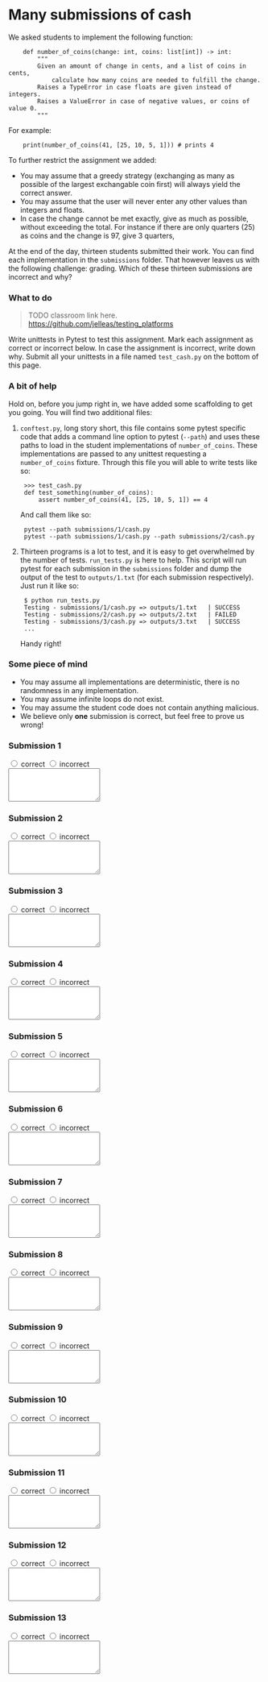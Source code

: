 # Many submissions of cash

We asked students to implement the following function:


        def number_of_coins(change: int, coins: list[int]) -> int:
            """
            Given an amount of change in cents, and a list of coins in cents,
                calculate how many coins are needed to fulfill the change.
            Raises a TypeError in case floats are given instead of integers.
            Raises a ValueError in case of negative values, or coins of value 0.
            """


For example:


        print(number_of_coins(41, [25, 10, 5, 1])) # prints 4



To further restrict the assignment we added:

* You may assume that a greedy strategy (exchanging as many as possible of the largest exchangable coin first) will always yield the correct answer.
* You may assume that the user will never enter any other values than integers and floats.
* In case the change cannot be met exactly, give as much as possible, without exceeding the total. For instance if there are only quarters (25) as coins and the change is 97, give 3 quarters,

At the end of the day, thirteen students submitted their work. You can find each implementation in the `submissions` folder. That however leaves us with the following challenge: grading. Which of these thirteen submissions are incorrect and why?


### What to do

> TODO classroom link here. <https://github.com/jelleas/testing_platforms>

Write unittests in Pytest to test this assignment. Mark each assignment as correct or incorrect below. In case the assignment is incorrect, write down why. Submit all your unittests in a file named `test_cash.py` on the bottom of this page. 


### A bit of help

Hold on, before you jump right in, we have added some scaffolding to get you going. You will find two additional files:

1. `conftest.py`, long story short, this file contains some pytest specific code that adds a command line option to pytest (`--path`) and uses these paths to load in the student implementations of `number_of_coins`. These implementations are passed to any unittest requesting a `number_of_coins` fixture. Through this file you will able to write tests like so:


        >>> test_cash.py
        def test_something(number_of_coins):
            assert number_of_coins(41, [25, 10, 5, 1]) == 4


    And call them like so:

        pytest --path submissions/1/cash.py
        pytest --path submissions/1/cash.py --path submissions/2/cash.py

2. Thirteen programs is a lot to test, and it is easy to get overwhelmed by the number of tests. `run_tests.py` is here to help. This script will run pytest for each submission in the `submissions` folder and dump the output of the test to `outputs/1.txt` (for each submission respectively). Just run it like so:

    
        $ python run_tests.py
        Testing - submissions/1/cash.py => outputs/1.txt   | SUCCESS
        Testing - submissions/2/cash.py => outputs/2.txt   | FAILED
        Testing - submissions/3/cash.py => outputs/3.txt   | SUCCESS
        ...
        
    
    Handy right!


### Some piece of mind

* You may assume all implementations are deterministic, there is no randomness in any implementation.
* You may assume infinite loops do not exist.
* You may assume the student code does not contain anything malicious.
* We believe only **one** submission is correct, but feel free to prove us wrong!


### Submission 1
    
<input type="radio" name="form[correct1]" value="correct" required>
<label for="correct1">correct</label>
<input type="radio" name="form[correct1]" value="incorrect" required>
<label for="correct1">incorrect</label><br/>
<textarea name="form[explanation1]" rows="4" required> </textarea>

### Submission 2
    
<input type="radio" name="form[correct2]" value="correct" required>
<label for="correct2">correct</label>
<input type="radio" name="form[correct2]" value="incorrect" required>
<label for="correct2">incorrect</label><br/>
<textarea name="form[explanation2]" rows="4" required> </textarea>

### Submission 3
    
<input type="radio" name="form[correct3]" value="correct" required>
<label for="correct3">correct</label>
<input type="radio" name="form[correct3]" value="incorrect" required>
<label for="correct3">incorrect</label><br/>
<textarea name="form[explanation3]" rows="4" required> </textarea>

### Submission 4
    
<input type="radio" name="form[correct4]" value="correct" required>
<label for="correct4">correct</label>
<input type="radio" name="form[correct4]" value="incorrect" required>
<label for="correct4">incorrect</label><br/>
<textarea name="form[explanation4]" rows="4" required> </textarea>

### Submission 5
    
<input type="radio" name="form[correct5]" value="correct" required>
<label for="correct5">correct</label>
<input type="radio" name="form[correct5]" value="incorrect" required>
<label for="correct5">incorrect</label><br/>
<textarea name="form[explanation5]" rows="4" required> </textarea>

### Submission 6
    
<input type="radio" name="form[correct6]" value="correct" required>
<label for="correct6">correct</label>
<input type="radio" name="form[correct6]" value="incorrect" required>
<label for="correct6">incorrect</label><br/>
<textarea name="form[explanation6]" rows="4" required> </textarea>

### Submission 7
    
<input type="radio" name="form[correct7]" value="correct" required>
<label for="correct7">correct</label>
<input type="radio" name="form[correct7]" value="incorrect" required>
<label for="correct7">incorrect</label><br/>
<textarea name="form[explanation7]" rows="4" required> </textarea>

### Submission 8
    
<input type="radio" name="form[correct8]" value="correct" required>
<label for="correct8">correct</label>
<input type="radio" name="form[correct8]" value="incorrect" required>
<label for="correct8">incorrect</label><br/>
<textarea name="form[explanation8]" rows="4" required> </textarea>

### Submission 9
    
<input type="radio" name="form[correct9]" value="correct" required>
<label for="correct9">correct</label>
<input type="radio" name="form[correct9]" value="incorrect" required>
<label for="correct9">incorrect</label><br/>
<textarea name="form[explanation9]" rows="4" required> </textarea>

### Submission 10
    
<input type="radio" name="form[correct10]" value="correct" required>
<label for="correct10">correct</label>
<input type="radio" name="form[correct10]" value="incorrect" required>
<label for="correct10">incorrect</label><br/>
<textarea name="form[explanation10]" rows="4" required> </textarea>

### Submission 11
    
<input type="radio" name="form[correct11]" value="correct" required>
<label for="correct11">correct</label>
<input type="radio" name="form[correct11]" value="incorrect" required>
<label for="correct11">incorrect</label><br/>
<textarea name="form[explanation11]" rows="4" required> </textarea>

### Submission 12
    
<input type="radio" name="form[correct12]" value="correct" required>
<label for="correct12">correct</label>
<input type="radio" name="form[correct12]" value="incorrect" required>
<label for="correct12">incorrect</label><br/>
<textarea name="form[explanation12]" rows="4" required> </textarea>

### Submission 13
    
<input type="radio" name="form[correct13]" value="correct" required>
<label for="correct13">correct</label>
<input type="radio" name="form[correct13]" value="incorrect" required>
<label for="correct13">incorrect</label><br/>
<textarea name="form[explanation13]" rows="4" required> </textarea>